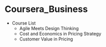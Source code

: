 # Coursera_Business

* Course List
	* Agile Meets Design Thinking
	* Cost and Economics in Pricing Strategy
	* Customer Value in Pricing